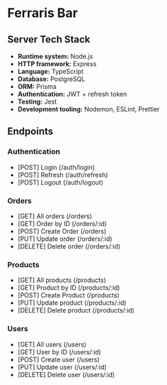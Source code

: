 # Ferraris Bar


## Server Tech Stack
- **Runtime system:** Node.js
- **HTTP framework:** Express
- **Language:** TypeScript
- **Database:** PostgreSQL
- **ORM:** Prisma
- **Authentication:** JWT + refresh token
- **Testing:** Jest
- **Development tooling:** Nodemon, ESLint, Prettier

## Endpoints
### Authentication
- [POST] Login (/auth/login)
- [POST] Refresh (/auth/refresh)
- [POST] Logout (/auth/logout)

### Orders
- [GET] All orders (/orders)
- [GET] Order by ID (/orders/:id)
- [POST] Create Order (/orders)
- [PUT] Update order (/orders/:id)
- [DELETE] Delete order (/orders/:id)

### Products
- [GET] All products (/products)
- [GET] Product by ID (/products/:id)
- [POST] Create Product (/products)
- [PUT] Update product (/products/:id)
- [DELETE] Delete product (/products/:id)

### Users
- [GET] All users (/users)
- [GET] User by ID (/users/:id)
- [POST] Create user (/users)
- [PUT] Update user (/users/:id)
- [DELETE] Delete user (/users/:id)
